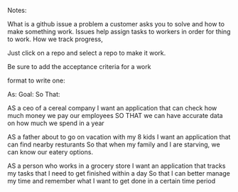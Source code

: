 Notes:

What is a github issue a problem a customer asks you to solve and how to make something work. Issues help assign tasks to workers in order for thing to work. How we track progress,

Just click on a repo and select a repo to make it work.

Be sure to add the acceptance criteria for a work

format to write one:

As:
Goal:
So That:

AS a ceo of a cereal company
I want an application that can check how much money  we pay our employees
SO THAT we can have accurate data on how much we spend in a year

AS a father about to go on vacation with my 8 kids
I want an application that can find nearby resturants
So that when my family and I are starving, we can know our eatery options.

AS a person who works in a grocery store
I want an application that tracks my tasks that I need to get finished within a day
So that I can better manage my time and remember what I want to get done in a certain time period
